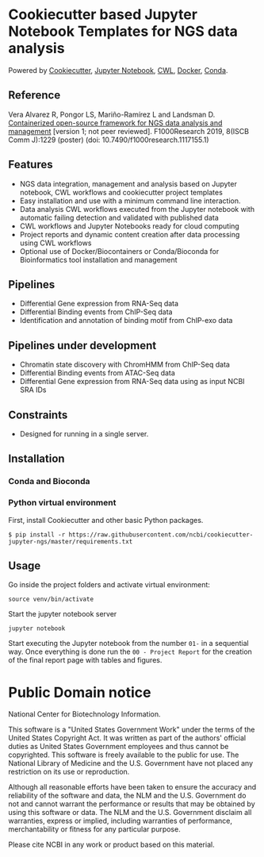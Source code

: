 Cookiecutter based Jupyter Notebook Templates for NGS data analysis
============================================================

Powered by [Cookiecutter](https://github.com/audreyr/cookiecutter), 
[Jupyter Notebook](https://jupyter.org/), [CWL](https://www.commonwl.org/), [Docker](https://www.docker.com), 
[Conda]().

Reference
---------

Vera Alvarez R, Pongor LS, Mariño-Ramírez L and Landsman D. [Containerized open-source framework for NGS data analysis and management](https://f1000research.com/posters/8-1229) [version 1; not peer reviewed]. F1000Research 2019, 8(ISCB Comm J):1229 (poster) (doi: 10.7490/f1000research.1117155.1)

Features
---------
* NGS data integration, management and analysis based on Jupyter notebook, CWL workflows and cookiecutter project templates
* Easy installation and use with a minimum command line interaction.
* Data analysis CWL workflows executed from the Jupyter notebook with automatic failing detection and validated with published data
* CWL workflows and Jupyter Notebooks ready for cloud computing
* Project reports and dynamic content creation after data processing using CWL workflows
* Optional use of Docker/Biocontainers or Conda/Bioconda for Bioinformatics tool installation and management

Pipelines
---------

* Differential Gene expression from RNA-Seq data
* Differential Binding events from ChIP-Seq data
* Identification and annotation of binding motif from ChIP-exo data

Pipelines under development
---------------------------

* Chromatin state discovery with ChromHMM from ChIP-Seq data
* Differential Binding events from ATAC-Seq data
* Differential Gene expression from RNA-Seq data using as input NCBI SRA IDs

Constraints
-----------
* Designed for running  in a single server.

Installation
------------

### Conda and Bioconda

### Python virtual environment 

First, install Cookiecutter and other basic Python packages. 

    $ pip install -r https://raw.githubusercontent.com/ncbi/cookiecutter-jupyter-ngs/master/requirements.txt


Usage
-----
    
Go inside the project folders and activate virtual environment:

    source venv/bin/activate
    
Start the jupyter notebook server

    jupyter notebook
    
Start executing the Jupyter notebook from the number `01-` in a sequential way. Once everything is done run the
`00 - Project Report` for the creation of the final report page with tables and figures.
    
Public Domain notice
====================

National Center for Biotechnology Information.

This software is a "United States Government Work" under the terms of the United States
Copyright Act. It was written as part of the authors' official duties as United States
Government employees and thus cannot be copyrighted. This software is freely available
to the public for use. The National Library of Medicine and the U.S. Government have not
 placed any restriction on its use or reproduction.

Although all reasonable efforts have been taken to ensure the accuracy and reliability
of the software and data, the NLM and the U.S. Government do not and cannot warrant the
performance or results that may be obtained by using this software or data. The NLM and
the U.S. Government disclaim all warranties, express or implied, including warranties
of performance, merchantability or fitness for any particular purpose.

Please cite NCBI in any work or product based on this material.
    
